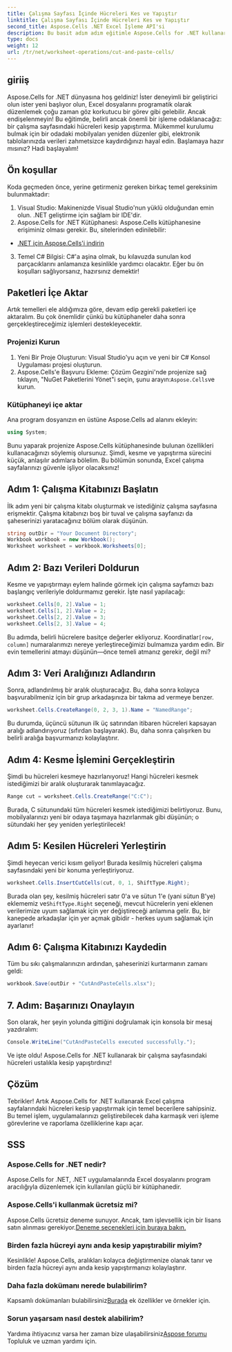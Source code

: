```yaml
---
title: Çalışma Sayfası İçinde Hücreleri Kes ve Yapıştır
linktitle: Çalışma Sayfası İçinde Hücreleri Kes ve Yapıştır
second_title: Aspose.Cells .NET Excel İşleme API'si
description: Bu basit adım adım eğitimle Aspose.Cells for .NET kullanarak Excel'de hücreleri nasıl kesip yapıştıracağınızı öğrenin.
type: docs
weight: 12
url: /tr/net/worksheet-operations/cut-and-paste-cells/
---
```

## giriiş
Aspose.Cells for .NET dünyasına hoş geldiniz! İster deneyimli bir geliştirici olun ister yeni başlıyor olun, Excel dosyalarını programatik olarak düzenlemek çoğu zaman göz korkutucu bir görev gibi gelebilir. Ancak endişelenmeyin! Bu eğitimde, belirli ancak önemli bir işleme odaklanacağız: bir çalışma sayfasındaki hücreleri kesip yapıştırma. Mükemmel kurulumu bulmak için bir odadaki mobilyaları yeniden düzenler gibi, elektronik tablolarınızda verileri zahmetsizce kaydırdığınızı hayal edin. Başlamaya hazır mısınız? Hadi başlayalım!
## Ön koşullar
Koda geçmeden önce, yerine getirmeniz gereken birkaç temel gereksinim bulunmaktadır:
1. Visual Studio: Makinenizde Visual Studio'nun yüklü olduğundan emin olun. .NET geliştirme için sağlam bir IDE'dir.
2. Aspose.Cells for .NET Kütüphanesi: Aspose.Cells kütüphanesine erişiminiz olması gerekir. Bu, sitelerinden edinilebilir:
- [.NET için Aspose.Cells'i indirin](https://releases.aspose.com/cells/net/)
3. Temel C# Bilgisi: C#'a aşina olmak, bu kılavuzda sunulan kod parçacıklarını anlamanıza kesinlikle yardımcı olacaktır.
Eğer bu ön koşulları sağlıyorsanız, hazırsınız demektir!
## Paketleri İçe Aktar
Artık temelleri ele aldığımıza göre, devam edip gerekli paketleri içe aktaralım. Bu çok önemlidir çünkü bu kütüphaneler daha sonra gerçekleştireceğimiz işlemleri destekleyecektir.
### Projenizi Kurun
1. Yeni Bir Proje Oluşturun: Visual Studio'yu açın ve yeni bir C# Konsol Uygulaması projesi oluşturun.
2.  Aspose.Cells'e Başvuru Ekleme: Çözüm Gezgini'nde projenize sağ tıklayın, "NuGet Paketlerini Yönet"i seçin, şunu arayın:`Aspose.Cells`ve kurun.
### Kütüphaneyi içe aktar
Ana program dosyanızın en üstüne Aspose.Cells ad alanını ekleyin:
```csharp
using System;
```
Bunu yaparak projenize Aspose.Cells kütüphanesinde bulunan özellikleri kullanacağınızı söylemiş olursunuz.
Şimdi, kesme ve yapıştırma sürecini küçük, anlaşılır adımlara bölelim. Bu bölümün sonunda, Excel çalışma sayfalarınızı güvenle işliyor olacaksınız!
## Adım 1: Çalışma Kitabınızı Başlatın
İlk adım yeni bir çalışma kitabı oluşturmak ve istediğiniz çalışma sayfasına erişmektir. Çalışma kitabınızı boş bir tuval ve çalışma sayfanızı da şaheserinizi yaratacağınız bölüm olarak düşünün.
```csharp
string outDir = "Your Document Directory";
Workbook workbook = new Workbook();
Worksheet worksheet = workbook.Worksheets[0];
```
## Adım 2: Bazı Verileri Doldurun
Kesme ve yapıştırmayı eylem halinde görmek için çalışma sayfamızı bazı başlangıç verileriyle doldurmamız gerekir. İşte nasıl yapılacağı:
```csharp
worksheet.Cells[0, 2].Value = 1;
worksheet.Cells[1, 2].Value = 2;
worksheet.Cells[2, 2].Value = 3;
worksheet.Cells[2, 3].Value = 4;
```
 Bu adımda, belirli hücrelere basitçe değerler ekliyoruz. Koordinatlar`[row, column]` numaralarımızı nereye yerleştireceğimizi bulmamıza yardım edin. Bir evin temellerini atmayı düşünün—önce temeli atmanız gerekir, değil mi?
## Adım 3: Veri Aralığınızı Adlandırın
Sonra, adlandırılmış bir aralık oluşturacağız. Bu, daha sonra kolayca başvurabilmeniz için bir grup arkadaşınıza bir takma ad vermeye benzer.
```csharp
worksheet.Cells.CreateRange(0, 2, 3, 1).Name = "NamedRange";
```
Bu durumda, üçüncü sütunun ilk üç satırından itibaren hücreleri kapsayan aralığı adlandırıyoruz (sıfırdan başlayarak). Bu, daha sonra çalışırken bu belirli aralığa başvurmanızı kolaylaştırır.
## Adım 4: Kesme İşlemini Gerçekleştirin
Şimdi bu hücreleri kesmeye hazırlanıyoruz! Hangi hücreleri kesmek istediğimizi bir aralık oluşturarak tanımlayacağız.
```csharp
Range cut = worksheet.Cells.CreateRange("C:C");
```
Burada, C sütunundaki tüm hücreleri kesmek istediğimizi belirtiyoruz. Bunu, mobilyalarınızı yeni bir odaya taşımaya hazırlanmak gibi düşünün; o sütundaki her şey yeniden yerleştirilecek!
## Adım 5: Kesilen Hücreleri Yerleştirin
Şimdi heyecan verici kısım geliyor! Burada kesilmiş hücreleri çalışma sayfasındaki yeni bir konuma yerleştiriyoruz.
```csharp
worksheet.Cells.InsertCutCells(cut, 0, 1, ShiftType.Right);
```
 Burada olan şey, kesilmiş hücreleri satır 0'a ve sütun 1'e (yani sütun B'ye) eklememiz ve`ShiftType.Right` seçeneği, mevcut hücrelerin yeni eklenen verilerimize uyum sağlamak için yer değiştireceği anlamına gelir. Bu, bir kanepede arkadaşlar için yer açmak gibidir - herkes uyum sağlamak için ayarlanır!
## Adım 6: Çalışma Kitabınızı Kaydedin
Tüm bu sıkı çalışmalarınızın ardından, şaheserinizi kurtarmanın zamanı geldi:
```csharp
workbook.Save(outDir + "CutAndPasteCells.xlsx");
```
## 7. Adım: Başarınızı Onaylayın
Son olarak, her şeyin yolunda gittiğini doğrulamak için konsola bir mesaj yazdıralım:
```csharp
Console.WriteLine("CutAndPasteCells executed successfully.");
```
Ve işte oldu! Aspose.Cells for .NET kullanarak bir çalışma sayfasındaki hücreleri ustalıkla kesip yapıştırdınız!
## Çözüm
Tebrikler! Artık Aspose.Cells for .NET kullanarak Excel çalışma sayfalarındaki hücreleri kesip yapıştırmak için temel becerilere sahipsiniz. Bu temel işlem, uygulamalarınızı geliştirebilecek daha karmaşık veri işleme görevlerine ve raporlama özelliklerine kapı açar.
## SSS
### Aspose.Cells for .NET nedir?  
Aspose.Cells for .NET, .NET uygulamalarında Excel dosyalarını program aracılığıyla düzenlemek için kullanılan güçlü bir kütüphanedir. 
### Aspose.Cells'i kullanmak ücretsiz mi?  
 Aspose.Cells ücretsiz deneme sunuyor. Ancak, tam işlevsellik için bir lisans satın alınması gerekiyor.[Deneme seçenekleri için buraya bakın.](https://releases.aspose.com/)
### Birden fazla hücreyi aynı anda kesip yapıştırabilir miyim?  
Kesinlikle! Aspose.Cells, aralıkları kolayca değiştirmenize olanak tanır ve birden fazla hücreyi aynı anda kesip yapıştırmanızı kolaylaştırır.
### Daha fazla dokümanı nerede bulabilirim?  
 Kapsamlı dokümanları bulabilirsiniz[Burada](https://reference.aspose.com/cells/net/) ek özellikler ve örnekler için.
### Sorun yaşarsam nasıl destek alabilirim?  
 Yardıma ihtiyacınız varsa her zaman bize ulaşabilirsiniz[Aspose forumu](https://forum.aspose.com/c/cells/9) Topluluk ve uzman yardımı için.